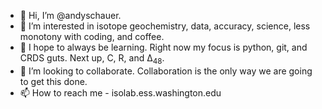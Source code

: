 - 👋 Hi, I’m @andyschauer.
- 👀 I’m interested in isotope geochemistry, data, accuracy, science, less monotony with coding, and coffee.
- 🌱 I hope to always be learning. Right now my focus is python, git, and CRDS guts. Next up, C, R, and &Delta;<sub>48</sub>.
- 💞️ I’m looking to collaborate. Collaboration is the only way we are going to get this done.
- 📫 How to reach me - isolab.ess.washington.edu

<!---
andyschauer/andyschauer is a ✨ special ✨ repository because its `README.md` (this file) appears on your GitHub profile.
You can click the Preview link to take a look at your changes.
--->
